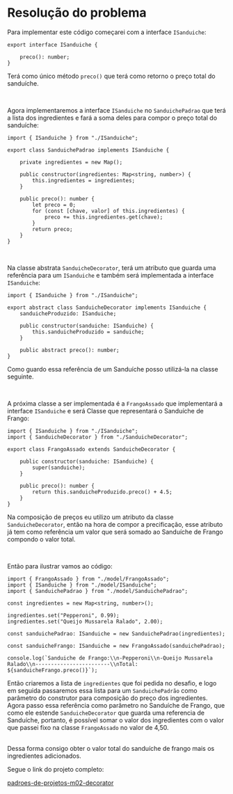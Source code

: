 # Resolução do problema

Para implementar este código começarei com a interface `ISanduiche`:

```tsx
export interface ISanduiche {

    preco(): number;
}
```

Terá como único método `preco()` que terá como retorno o preço total do sanduíche.

<br>

Agora implementaremos a interface `ISanduiche` no `SanduichePadrao` que terá a lista dos ingredientes e fará a soma deles para compor o preço total do sanduíche:

```tsx
import { ISanduiche } from "./ISanduiche";

export class SanduichePadrao implements ISanduiche {
    
    private ingredientes = new Map();

    public constructor(ingredientes: Map<string, number>) {
        this.ingredientes = ingredientes;
    }

    public preco(): number {
        let preco = 0;
        for (const [chave, valor] of this.ingredientes) {
            preco += this.ingredientes.get(chave);
        }
        return preco;
    }
}
```

<br>

Na classe abstrata `SanduicheDecorator`, terá um atributo que guarda uma referência para um `ISanduiche` e também será implementada a interface `ISanduiche`:

```tsx
import { ISanduiche } from "./ISanduiche";

export abstract class SanduicheDecorator implements ISanduiche {
    sanduicheProduzido: ISanduiche;

    public constructor(sanduiche: ISanduiche) {
        this.sanduicheProduzido = sanduiche;
    }

    public abstract preco(): number;
}
```

Como guardo essa referência de um Sanduíche posso utilizá-la na classe seguinte.

<br>

A próxima classe a ser implementada é a `FrangoAssado` que implementará a interface `ISanduiche` e será Classe que representará o Sanduíche de Frango:

```tsx
import { ISanduiche } from "./ISanduiche";
import { SanduicheDecorator } from "./SanduicheDecorator";

export class FrangoAssado extends SanduicheDecorator {

    public constructor(sanduiche: ISanduiche) {
        super(sanduiche);
    }

    public preco(): number {
        return this.sanduicheProduzido.preco() + 4.5;
    }
}
```

Na composição de preços eu utilizo um atributo da classe `SanduicheDecorator`, então na hora de compor a precificação, esse atributo já tem como referência um valor que será somado ao Sanduíche de Frango compondo o valor total.

<br>

Então para ilustrar vamos ao código:

```tsx
import { FrangoAssado } from "./model/FrangoAssado";
import { ISanduiche } from "./model/ISanduiche";
import { SanduichePadrao } from "./model/SanduichePadrao";

const ingredientes = new Map<string, number>();

ingredientes.set("Pepperoni", 0.99);
ingredientes.set("Queijo Mussarela Ralado", 2.00);

const sanduichePadrao: ISanduiche = new SanduichePadrao(ingredientes);

const sanduicheFrango: ISanduiche = new FrangoAssado(sanduichePadrao);

console.log(`Sanduiche de Frango:\\n-Pepperoni\\n-Queijo Mussarela Ralado\\n------------------------\\nTotal: ${sanduicheFrango.preco()}`);
```

Então criaremos a lista de `ingredientes` que foi pedida no desafio, e logo em seguida passaremos essa lista para um `SanduichePadrão`  como parâmetro do construtor para composição do preço dos ingredientes. Agora passo essa referência como parâmetro no Sanduíche de Frango, que como ele estende `SanduicheDecorator` que guarda uma referencia de Sanduíche, portanto, é possível somar o valor dos ingredientes com o valor que passei fixo na classe `FrangoAssado` no valor de 4,50.

<br>Dessa forma consigo obter o valor total do sanduíche de frango mais os ingredientes adicionados.

Segue o link do projeto completo:

[padroes-de-projetos-m02-decorator]()
